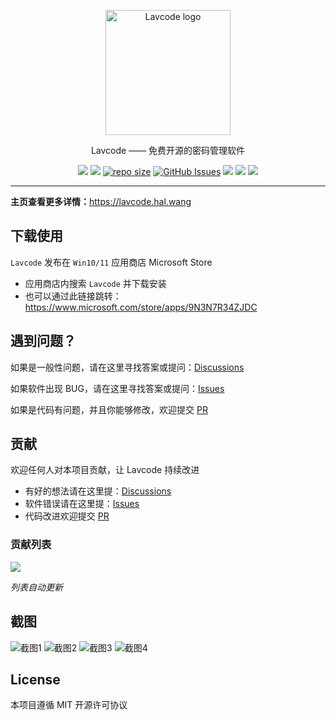 ﻿<p align="center">
  <a href="https://lavcode.hal.wang" target="blank"><img src="https://lavcode.hal.wang/logo.png" alt="Lavcode logo" width="200"/></a>
</p>

<p align="center">Lavcode —— 免费开源的密码管理软件 </p>
<p align="center">
    <a href="https://github.com/hal-wang/Lavcode/releases" ><img src="https://img.shields.io/github/license/hal-wang/Lavcode" /></a>
    <a href="https://github.com/hal-wang/Lavcode/blob/main/LICENSE" ><img src="https://img.shields.io/github/v/release/hal-wang/Lavcode" /></a>
    <a href="https://github.com/hal-wang/Lavcode"><img src="https://img.shields.io/github/repo-size/hal-wang/Lavcode" alt="repo size" /></a>
    <a href="https://github.com/hal-wang/Lavcode" ><img src="https://img.shields.io/github/issues/hal-wang/Lavcode" alt="GitHub Issues" /></a>
    <a href="https://github.com/hal-wang/Lavcode/pulls" ><img src="https://img.shields.io/github/issues-pr/hal-wang/Lavcode" /></a>
    <a href="https://gitpod.io/#https://github.com/hal-wang/Lavcode"><img src="https://img.shields.io/badge/Gitpod-Ready--to--Code-blue?logo=gitpod" ></a>
    <a href="https://paypal.me/ihalwang" ><img src="https://img.shields.io/badge/Donate-PayPal-ff3f59.svg"/></a>
</p>

---

**主页查看更多详情：**<https://lavcode.hal.wang>

## 下载使用

`Lavcode` 发布在 `Win10/11` 应用商店 Microsoft Store

- 应用商店内搜索 `Lavcode` 并下载安装
- 也可以通过此链接跳转：<https://www.microsoft.com/store/apps/9N3N7R34ZJDC>

## 遇到问题？

如果是一般性问题，请在这里寻找答案或提问：[Discussions](https://github.com/hal-wang/Lavcode/discussions)

如果软件出现 BUG，请在这里寻找答案或提问：[Issues](https://github.com/hal-wang/Lavcode/issues)

如果是代码有问题，并且你能够修改，欢迎提交 [PR](https://github.com/hal-wang/Lavcode/pulls)

## 贡献

欢迎任何人对本项目贡献，让 Lavcode 持续改进

- 有好的想法请在这里提：[Discussions](https://github.com/hal-wang/Lavcode/discussions)
- 软件错误请在这里提：[Issues](https://github.com/hal-wang/Lavcode/issues)
- 代码改进欢迎提交 [PR](https://github.com/hal-wang/Lavcode/pulls)

### 贡献列表

<a href="https://github.com/hal-wang/Lavcode/graphs/contributors">
  <img src="https://contrib.rocks/image?repo=hal-wang/Lavcode" />
</a>

_列表自动更新_

## 截图

![截图1](https://lavcode.hal.wang/screenshots/1.png)
![截图2](https://lavcode.hal.wang/screenshots/2.png)
![截图3](https://lavcode.hal.wang/screenshots/3.png)
![截图4](https://lavcode.hal.wang/screenshots/4.png)

## License

本项目遵循 MIT 开源许可协议
